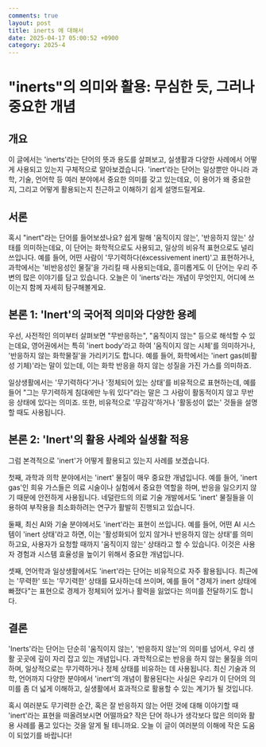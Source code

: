 ```yaml
---
comments: true
layout: post
title: inerts 에 대해서
date: 2025-04-17 05:00:52 +0900
category: 2025-4
---
```


# "inerts"의 의미와 활용: 무심한 듯, 그러나 중요한 개념

## 개요
이 글에서는 'inerts'라는 단어의 뜻과 용도를 살펴보고, 실생활과 다양한 사례에서 어떻게 사용되고 있는지 구체적으로 알아보겠습니다. 'inert'라는 단어는 일상뿐만 아니라 과학, 기술, 언어학 등 여러 분야에서 중요한 의미를 갖고 있는데요, 이 용어가 왜 중요한지, 그리고 어떻게 활용되는지 친근하고 이해하기 쉽게 설명드릴게요.

## 서론
혹시 "inert"라는 단어를 들어보셨나요? 쉽게 말해 '움직이지 않는', '반응하지 않는' 상태를 의미하는데요, 이 단어는 화학적으로도 사용되고, 일상의 비유적 표현으로도 널리 쓰입니다. 예를 들어, 어떤 사람이 '무기력하다(éxcessivement inert)'고 표현하거나, 과학에서는 '비반응성인 물질'을 가리킬 때 사용되는데요, 흥미롭게도 이 단어는 우리 주변의 많은 이야기를 담고 있습니다. 오늘은 이 'inerts'라는 개념이 무엇인지, 어디에 쓰이는지 함께 자세히 탐구해볼게요.

## 본론 1: 'Inert'의 국어적 의미와 다양한 용례
우선, 사전적인 의미부터 살펴보면 "무반응하는", "움직이지 않는" 등으로 해석할 수 있는데요, 영어권에서는 특히 'inert body'라고 하여 '움직이지 않는 시체'를 의미하거나, '반응하지 않는 화학물질'을 가리키기도 합니다. 예를 들어, 화학에서는 'inert gas(비활성 기체)'라는 말이 있는데, 이는 화학 반응을 하지 않는 성질을 가진 가스를 의미하죠. 

일상생활에서는 '무기력하다'거나 '정체되어 있는 상태'를 비유적으로 표현하는데, 예를 들어 "그는 무기력하게 침대에만 누워 있다"라는 말은 그 사람이 활동적이지 않고 무반응 상태에 있다는 의미죠. 또한, 비유적으로 '무감각'하거나 '활동성이 없는' 것들을 설명할 때도 사용됩니다.

## 본론 2: 'Inert'의 활용 사례와 실생활 적용
그럼 본격적으로 'inert'가 어떻게 활용되고 있는지 사례를 보겠습니다. 

첫째, 과학과 의학 분야에서는 'inert' 물질이 매우 중요한 개념입니다. 예를 들어, 'inert gas'인 희유 가스들은 의료 시술이나 실험에서 중요한 역할을 하며, 반응을 일으키지 않기 때문에 안전하게 사용됩니다. 네덜란드의 의료 기술 개발에서도 'inert' 물질들을 이용하여 부작용을 최소화하려는 연구가 활발히 진행되고 있습니다.  

둘째, 최신 AI와 기술 분야에서도 'inert'라는 표현이 쓰입니다. 예를 들어, 어떤 AI 시스템이 'inert 상태'라고 하면, 이는 '활성화되어 있지 않거나 반응하지 않는 상태'를 의미하고요, 사용자가 요청할 때까지 '움직이지 않는' 상태라고 할 수 있습니다. 이것은 사용자 경험과 시스템 효율성을 높이기 위해서 중요한 개념입니다. 

셋째, 언어학과 일상생활에서도 'inert'라는 단어는 비유적으로 자주 활용됩니다. 최근에는 '무력한' 또는 '무기력한' 상태를 묘사하는데 쓰이며, 예를 들어 "경제가 inert 상태에 빠졌다"는 표현으로 경제가 정체되어 있거나 활력을 잃었다는 의미를 전달하기도 합니다.

## 결론
'Inerts'라는 단어는 단순히 '움직이지 않는', '반응하지 않는'의 의미를 넘어서, 우리 생활 곳곳에 깊이 자리 잡고 있는 개념입니다. 과학적으로는 반응을 하지 않는 물질을 의미하며, 일상적으로는 무기력하거나 정체 상태를 비유하는 데 사용됩니다. 최신 기술과 의학, 언어까지 다양한 분야에서 'inert'의 개념이 활용된다는 사실은 우리가 이 단어의 의미를 좀 더 넓게 이해하고, 실생활에서 효과적으로 활용할 수 있는 계기가 될 것입니다. 

혹시 여러분도 무기력한 순간, 혹은 잘 반응하지 않는 어떤 것에 대해 이야기할 때 'inert'라는 표현을 떠올려보시면 어떨까요? 작은 단어 하나가 생각보다 많은 의미와 활용 사례를 품고 있다는 것을 알게 될 테니까요. 오늘 이 글이 여러분의 이해에 작은 도움이 되었기를 바랍니다!
